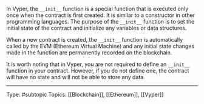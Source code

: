 In Vyper, the `__init__` function is a special function that is executed only once when the contract is first created. It is similar to a constructor in other programming languages. The purpose of the `__init__` function is to set the initial state of the contract and initialize any variables or data structures.

When a new contract is created, the `__init__` function is automatically called by the EVM (Ethereum Virtual Machine) and any initial state changes made in the function are permanently recorded on the blockchain.

It is worth noting that in Vyper, you are not required to define an `__init__` function in your contract. However, if you do not define one, the contract will have no state and will not be able to store any data.


___
Type: #subtopic 
Topics: [[Blockchain]], [[Ethereum]], [[Vyper]]

